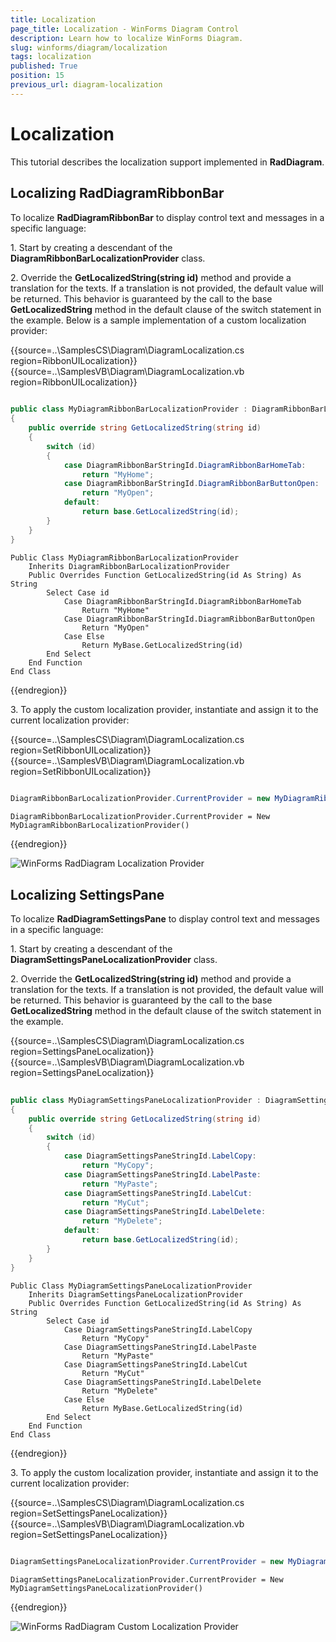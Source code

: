```yaml
---
title: Localization
page_title: Localization - WinForms Diagram Control
description: Learn how to localize WinForms Diagram.
slug: winforms/diagram/localization
tags: localization
published: True
position: 15
previous_url: diagram-localization
---
```


# Localization


This tutorial describes the localization support implemented in __RadDiagram__.

## Localizing RadDiagramRibbonBar 

To localize __RadDiagramRibbonBar__ to display control text and messages in a specific language:
        

1\. Start by creating a descendant of the __DiagramRibbonBarLocalizationProvider__ class.
            

2\. Override the __GetLocalizedString(string id)__ method and provide a translation for the texts. If a translation is not provided, the default value will be returned. This behavior is guaranteed by the call to the base __GetLocalizedString__ method in the default clause of the switch statement in the example. Below is a sample implementation of a custom localization provider: 

{{source=..\SamplesCS\Diagram\DiagramLocalization.cs region=RibbonUILocalization}} 
{{source=..\SamplesVB\Diagram\DiagramLocalization.vb region=RibbonUILocalization}} 

````C#
        
public class MyDiagramRibbonBarLocalizationProvider : DiagramRibbonBarLocalizationProvider
{
    public override string GetLocalizedString(string id)
    {
        switch (id)
        {
            case DiagramRibbonBarStringId.DiagramRibbonBarHomeTab:
                return "MyHome";
            case DiagramRibbonBarStringId.DiagramRibbonBarButtonOpen:
                return "MyOpen";
            default:
                return base.GetLocalizedString(id);
        }
    }
}

````
````VB.NET
Public Class MyDiagramRibbonBarLocalizationProvider
    Inherits DiagramRibbonBarLocalizationProvider
    Public Overrides Function GetLocalizedString(id As String) As String
        Select Case id
            Case DiagramRibbonBarStringId.DiagramRibbonBarHomeTab
                Return "MyHome"
            Case DiagramRibbonBarStringId.DiagramRibbonBarButtonOpen
                Return "MyOpen"
            Case Else
                Return MyBase.GetLocalizedString(id)
        End Select
    End Function
End Class

````

{{endregion}} 

3\. To apply the custom localization provider, instantiate and assign it to the current localization provider: 

{{source=..\SamplesCS\Diagram\DiagramLocalization.cs region=SetRibbonUILocalization}} 
{{source=..\SamplesVB\Diagram\DiagramLocalization.vb region=SetRibbonUILocalization}} 

````C#
            
DiagramRibbonBarLocalizationProvider.CurrentProvider = new MyDiagramRibbonBarLocalizationProvider();

````
````VB.NET
DiagramRibbonBarLocalizationProvider.CurrentProvider = New MyDiagramRibbonBarLocalizationProvider()

````

{{endregion}} 


![WinForms RadDiagram Localization Provider](images/diagram-localization001.png)

## Localizing SettingsPane

To localize __RadDiagramSettingsPane__ to display control text and messages in a specific language:
        

1\. Start by creating a descendant of the __DiagramSettingsPaneLocalizationProvider__ class.
            

2\. Override the __GetLocalizedString(string id)__ method and provide a translation for the texts. If a translation is not provided, the default value will be returned. This behavior is guaranteed by the call to the base __GetLocalizedString__ method in the default clause of the switch statement in the example. 

{{source=..\SamplesCS\Diagram\DiagramLocalization.cs region=SettingsPaneLocalization}} 
{{source=..\SamplesVB\Diagram\DiagramLocalization.vb region=SettingsPaneLocalization}} 
	
````C#
        
public class MyDiagramSettingsPaneLocalizationProvider : DiagramSettingsPaneLocalizationProvider
{
    public override string GetLocalizedString(string id)
    {
        switch (id)
        {
            case DiagramSettingsPaneStringId.LabelCopy:
                return "MyCopy";
            case DiagramSettingsPaneStringId.LabelPaste:
                return "MyPaste";
            case DiagramSettingsPaneStringId.LabelCut:
                return "MyCut";
            case DiagramSettingsPaneStringId.LabelDelete:
                return "MyDelete";
            default:
                return base.GetLocalizedString(id);
        }
    }
}

````
````VB.NET
Public Class MyDiagramSettingsPaneLocalizationProvider
    Inherits DiagramSettingsPaneLocalizationProvider
    Public Overrides Function GetLocalizedString(id As String) As String
        Select Case id
            Case DiagramSettingsPaneStringId.LabelCopy
                Return "MyCopy"
            Case DiagramSettingsPaneStringId.LabelPaste
                Return "MyPaste"
            Case DiagramSettingsPaneStringId.LabelCut
                Return "MyCut"
            Case DiagramSettingsPaneStringId.LabelDelete
                Return "MyDelete"
            Case Else
                Return MyBase.GetLocalizedString(id)
        End Select
    End Function
End Class

````

{{endregion}} 

3\. To apply the custom localization provider, instantiate and assign it to the current localization provider: 

{{source=..\SamplesCS\Diagram\DiagramLocalization.cs region=SetSettingsPaneLocalization}} 
{{source=..\SamplesVB\Diagram\DiagramLocalization.vb region=SetSettingsPaneLocalization}} 

````C#
            
DiagramSettingsPaneLocalizationProvider.CurrentProvider = new MyDiagramSettingsPaneLocalizationProvider();

````
````VB.NET
DiagramSettingsPaneLocalizationProvider.CurrentProvider = New MyDiagramSettingsPaneLocalizationProvider()

````

{{endregion}} 


![WinForms RadDiagram Custom Localization Provider](images/diagram-localization002.png)

